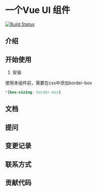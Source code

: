 # 一个Vue UI 组件

[![Build Status](https://travis-ci.org/mzhaonanq/gulu-vue.svg?branch=master)](https://travis-ci.org/mzhaonanq/gulu-vue) 

## 介绍

## 开始使用

1. 安装

使用本组件前，需要在css中添加border-box

```css
*{box-sizing: border-box}
```

## 文档

## 提问

## 变更记录

## 联系方式

## 贡献代码
